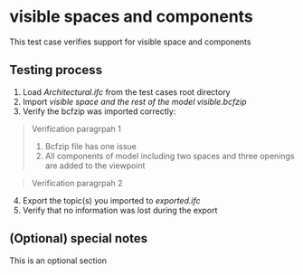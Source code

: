 # visible spaces and components

This test case verifies support for visible space and components

## Testing process

1. Load _Architectural.ifc_ from the test cases root directory
2. Import _visible space and the rest of the model visible.bcfzip_
3. Verify the bcfzip was imported correctly:

> Verification paragrpah 1
> 1. Bcfzip file has one issue
> 2. All components of model including two spaces and three openings are added to the viewpoint

> Verification paragrpah 2 

4. Export the topic(s) you imported to _exported.ifc_
5. Verify that no information was lost during the export

## (Optional) special notes

This is an optional section 

